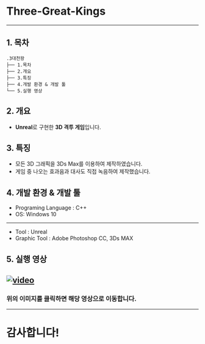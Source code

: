 # Three-Great-Kings

-------------
## 1. 목차
```
.3대천왕
├── 1.목차
├── 2.개요
├── 3.특징
├── 4.개발 환경 & 개발 툴
└── 5.실행 영상
```



## 2. 개요
 - **Unreal**로 구현한 **3D 격투 게임**입니다. 


 
## 3. 특징
- 모든 3D 그래픽을 3Ds Max를 이용하여 제작하였습니다.
- 게임 중 나오는 효과음과 대사도 직접 녹음하여 제작했습니다.



## 4. 개발 환경 & 개발 툴
- Programing Language : C++
- OS: Windows 10
-----------------------------------------------------------------------------
- Tool : Unreal
- Graphic Tool : Adobe Photoshop CC, 3Ds MAX


## 5. 실행 영상
 [![video](https://i.ytimg.com/vi/ZigsBpm-4rg/hqdefault.jpg?sqp=-oaymwEZCPYBEIoBSFXyq4qpAwsIARUAAIhCGAFwAQ==&rs=AOn4CLA9OewtGbig8_iryk9meR07rLM8qw)](https://www.youtube.com/embed/ZigsBpm-4rg?start=40)
 -------------
### 위의 이미지를 클릭하면 해당 영상으로 이동합니다.

------------------------------------------------------------------------------
# 감사합니다!
